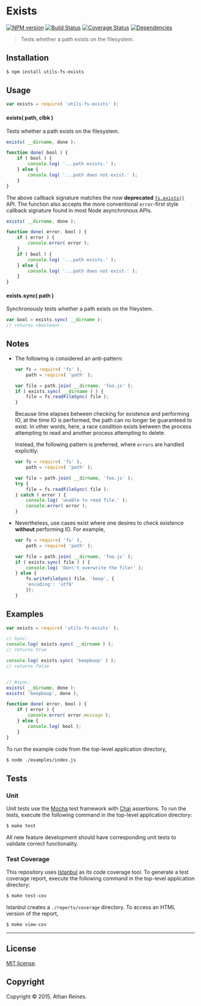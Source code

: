 Exists
===
[![NPM version][npm-image]][npm-url] [![Build Status][travis-image]][travis-url] [![Coverage Status][codecov-image]][codecov-url] [![Dependencies][dependencies-image]][dependencies-url]

> Tests whether a path exists on the filesystem.


## Installation

``` bash
$ npm install utils-fs-exists
```


## Usage

``` javascript
var exists = require( 'utils-fs-exists' );
```

#### exists( path, clbk )

Tests whether a path exists on the filesystem.

``` javascript
exists( __dirname, done );

function done( bool ) {
	if ( bool ) {
		console.log( '...path exists.' );
	} else {
		console.log( '...path does not exist.' );
	}
}
```

The above callback signature matches the now __deprecated__ [`fs.exists()`](https://nodejs.org/api/fs.html#fs_fs_exists_path_callback) API. The function also accepts the more conventional `error`-first style callback signature found in most Node asynchronous APIs.

``` javascript
exists( __dirname, done );

function done( error, bool ) {
	if ( error ) {
		console.error( error );
	}
	if ( bool ) {
		console.log( '...path exists.' );
	} else {
		console.log( '...path does not exist.' );
	}
}
```


#### exists.sync( path )

Synchronously tests whether a path exists on the fileystem.

``` javascript
var bool = exists.sync( __dirname );
// returns <boolean>
```


## Notes

*	The following is considered an anti-pattern:

	``` javascript
	var fs = require( 'fs' ),
		path = require( 'path' );

	var file = path.join( __dirname, 'foo.js' );
	if ( exists.sync( __dirname ) ) {
		file = fs.readFileSync( file );
	}
	```

	Because time elapses between checking for existence and performing IO, at the time IO is performed, the path can no longer be guaranteed to exist. In other words, here, a race condition exists between the process attempting to read and another process attempting to delete.

	Instead, the following pattern is preferred, where `errors` are handled explicitly:

	``` javascript
	var fs = require( 'fs' ),
		path = require( 'path' );

	var file = path.join( __dirname, 'foo.js' );
	try {
		file = fs.readFileSync( file );
	} catch ( error ) {
		console.log( 'unable to read file.' );
		console.error( error );
	}
	```

*	Nevertheless, use cases exist where one desires to check existence __without__ performing IO. For example,

	``` javascript
	var fs = require( 'fs' ),
		path = require( 'path' );

	var file = path.join( __dirname, 'foo.js' );
	if ( exists.sync( file ) ) {
		console.log( 'Don\'t overwrite the file!' );
	} else {
		fs.writeFileSync( file, 'beep', {
		'encoding': 'utf8'
		});
	}
	```


## Examples

``` javascript
var exists = require( 'utils-fs-exists' );

// Sync:
console.log( exists.sync( __dirname ) );
// returns true

console.log( exists.sync( 'beepboop' ) );
// returns false


// Async:
exists( __dirname, done );
exists( 'beepboop', done );

function done( error, bool ) {
	if ( error ) {
		console.error( error.message );
	} else {
		console.log( bool );
	}
}
```

To run the example code from the top-level application directory,

``` bash
$ node ./examples/index.js
```


## Tests

### Unit

Unit tests use the [Mocha](http://mochajs.org/) test framework with [Chai](http://chaijs.com) assertions. To run the tests, execute the following command in the top-level application directory:

``` bash
$ make test
```

All new feature development should have corresponding unit tests to validate correct functionality.


### Test Coverage

This repository uses [Istanbul](https://github.com/gotwarlost/istanbul) as its code coverage tool. To generate a test coverage report, execute the following command in the top-level application directory:

``` bash
$ make test-cov
```

Istanbul creates a `./reports/coverage` directory. To access an HTML version of the report,

``` bash
$ make view-cov
```


---
## License

[MIT license](http://opensource.org/licenses/MIT).


## Copyright

Copyright &copy; 2015. Athan Reines.


[npm-image]: http://img.shields.io/npm/v/utils-fs-exists.svg
[npm-url]: https://npmjs.org/package/utils-fs-exists

[travis-image]: http://img.shields.io/travis/kgryte/utils-fs-exists/master.svg
[travis-url]: https://travis-ci.org/kgryte/utils-fs-exists

[codecov-image]: https://img.shields.io/codecov/c/github/kgryte/utils-fs-exists/master.svg
[codecov-url]: https://codecov.io/github/kgryte/utils-fs-exists?branch=master

[dependencies-image]: http://img.shields.io/david/kgryte/utils-fs-exists.svg
[dependencies-url]: https://david-dm.org/kgryte/utils-fs-exists

[dev-dependencies-image]: http://img.shields.io/david/dev/kgryte/utils-fs-exists.svg
[dev-dependencies-url]: https://david-dm.org/dev/kgryte/utils-fs-exists

[github-issues-image]: http://img.shields.io/github/issues/kgryte/utils-fs-exists.svg
[github-issues-url]: https://github.com/kgryte/utils-fs-exists/issues
